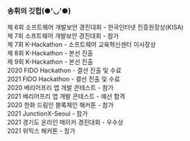 ### 송휘의 깃헙(●'◡'●)


제 6회 소프트웨어 개발보안 경진대회 - 한국인터넷 진흥원장상(KISA)   
제 7회 소프트웨어 개발보안 경진대회 - 참가   
제 7회 K-Hackathon - 소프트웨어 교육혁신센터 이사장상   
제 8회 K-Hackathon - 본선 진출   
제 9회 K-Hackathon - 본선 진출   
2020 FIDO Hackathon - 결선 진출 및 수료   
2021 FIDO Hackathon - 결선 진출 및 수료   
2020 베리어프리 앱 개발 콘테스트 - 참가   
2021 베리어프리 앱 개발 콘테스트 - 예선 합격   
2020 한화 드림인 블록체인 해커톤 - 참가   
2021 JunctionX-Seoul - 참가   
2021 경기도 온라인 메이커 경진대회 - 우수상   
2021 위믹스 해커톤 - 참가   
